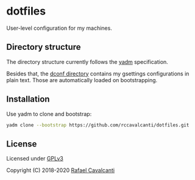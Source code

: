 # dotfiles

User-level configuration for my machines.

## Directory structure

The directory structure currently follows the [yadm](https://yadm.io/) specification.

Besides that, the [dconf directory](../.config/yadm/dconf) contains my gsettings configurations in plain text. Those are automatically loaded on bootstrapping.

## Installation

Use yadm to clone and bootstrap:

```sh
yadm clone --bootstrap https://github.com/rccavalcanti/dotfiles.git
```

## License

Licensed under [GPLv3](LICENSE)

Copyright (C) 2018-2020 [Rafael Cavalcanti](https://rafaelc.org/)
